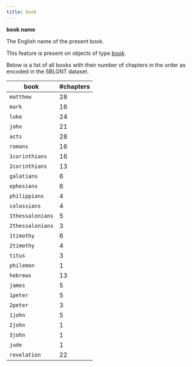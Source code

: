 ```yaml
---
title: book
---
```


**book name**

The English name of the present book.

This feature is present on objects of type [*book*](otype).

Below is a list of all books with their number of chapters in the order as encoded in the SBLGNT dataset.

book | #chapters
---|---
`matthew` | 28
`mark` | 16
`luke` | 24
`john` | 21
`acts` | 28
`romans` | 16
`1corinthians` | 16
`2corinthians` | 13
`galatians` |  6
`ephesians` |  6
`philippians` |  4
`colossians` |  4
`1thessalonians` |  5
`2thessalonians` |  3
`1timothy` |  6
`2timothy` |  4
`titus` |  3
`philemon` |  1
`hebrews` | 13
`james` |  5
`1peter` |  5
`2peter` |  3
`1john` |  5
`2john` |  1
`3john` |  1
`jude` |  1
`revelation` | 22
